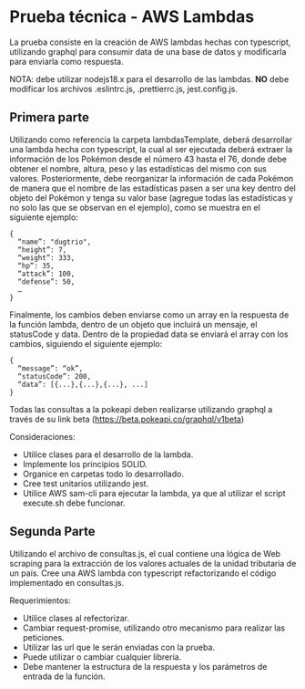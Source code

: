 # Prueba técnica - AWS Lambdas

La prueba consiste en la creación de AWS lambdas hechas con typescript, utilizando graphql para consumir data de una base de datos y modificarla para enviarla como respuesta.

NOTA: debe utilizar nodejs18.x para el desarrollo de las lambdas. **NO** debe modificar los archivos .eslintrc.js, .prettierrc.js, jest.config.js.

## Primera parte

Utilizando como referencia la carpeta lambdasTemplate, deberá desarrollar una lambda hecha con typescript, la cual al ser ejecutada deberá extraer la información de los Pokémon desde el número 43 hasta el 76, donde debe obtener el nombre, altura, peso y las estadísticas del mismo con sus valores. Posteriormente, debe reorganizar la información de cada Pokémon de manera que el nombre de las estadísticas pasen a ser una key dentro del objeto del Pokémon y tenga su valor base (agregue todas las estadísticas y no solo las que se observan en el ejemplo), como se muestra en el siguiente ejemplo:

```
{
  “name”: "dugtrio",
  “height”: 7,
  “weight”: 333,
  “hp”: 35,
  “attack”: 100,
  “defense”: 50,
  …
}
```

Finalmente, los cambios deben enviarse como un array en la respuesta de la función lambda, dentro de un objeto que incluirá un mensaje, el statusCode y data. Dentro de la propiedad data se enviará el array con los cambios, siguiendo el siguiente ejemplo:

```
{
  “message”: “ok”,
  “statusCode”: 200,
  “data”: [{...},{...},{...}, ...]
}
```

Todas las consultas a la pokeapi deben realizarse utilizando graphql a través de su link beta (<https://beta.pokeapi.co/graphql/v1beta>)

Consideraciones:

- Utilice clases para el desarrollo de la lambda.
- Implemente los principios SOLID.
- Organice en carpetas todo lo desarrollado.
- Cree test unitarios utilizando jest.
- Utilice AWS sam-cli para ejecutar la lambda, ya que al utilizar el script execute.sh debe funcionar.

## Segunda Parte

Utilizando el archivo de consultas.js, el cual contiene una lógica de Web scraping para la extracción de los valores actuales de la unidad tributaria de un país. Cree una AWS lambda con typescript refactorizando el código implementado en consultas.js.

Requerimientos:

- Utilice clases al refectorizar.
- Cambiar request-promise, utilizando otro mecanismo para realizar las peticiones.
- Utilizar las url que le serán enviadas con la prueba.
- Puede utilizar o cambiar cualquier librería.
- Debe mantener la estructura de la respuesta y los parámetros de entrada de la función.
